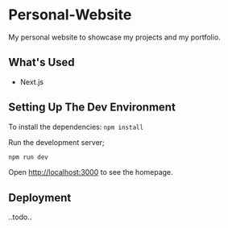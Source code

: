 # Personal-Website

My personal website to showcase my projects and my portfolio.

## What's Used

- Next.js

## Setting Up The Dev Environment

To install the dependencies: `npm install`

Run the development server;

```bash
npm run dev
```

Open [http://localhost:3000](http://localhost:3000) to see the homepage.

## Deployment

..todo..


